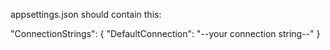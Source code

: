 appsettings.json should contain this:

"ConnectionStrings": { "DefaultConnection": "--your connection string--" }
